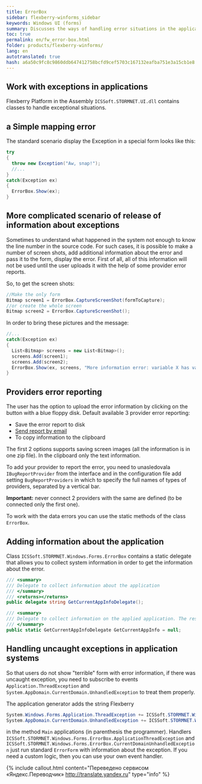 ```yaml
--- 
title: ErrorBox 
sidebar: flexberry-winforms_sidebar 
keywords: Windows UI (forms) 
summary: Discusses the ways of handling error situations in the application, shows you how to change the default behavior in the application code 
toc: true 
permalink: en/fw_error-box.html 
folder: products/flexberry-winforms/ 
lang: en 
autotranslated: true 
hash: a6a50c9fc8c9860ddb647412758bcfd9cef5703c167132eafba751e3a15cb1e8 
--- 
```


## Work with exceptions in applications 
Flexberry Platform in the Assembly `ICSSoft.STORMNET.UI.dll` contains classes to handle exceptional situations. 

## a Simple mapping error 
The standard scenario display the Exception in a special form looks like this: 

```csharp
try
{
  throw new Exception("Aw, snap!");
  //... 
}
catch(Exception ex)
{
  ErrorBox.Show(ex);
}
``` 

## More complicated scenario of release of information about exceptions 
Sometimes to understand what happened in the system not enough to know the line number in the source code. For such cases, it is possible to make a number of screen shots, add additional information about the error and pass it to the form, display the error. First of all, all of this information will not be used until the user uploads it with the help of some provider error reports. 

So, to get the screen shots: 

```csharp
//Make the only form 
Bitmap screen1 = ErrorBox.CaptureScreenShot(formToCapture);
//or create the whole screen 
Bitmap screen2 = ErrorBox.CaptureScreenShot();
``` 

In order to bring these pictures and the message: 

```csharp
//... 
catch(Exception ex)
{
  List<Bitmap> screens = new List<Bitmap>();
  screens.Add(screen1);
  screens.Add(screen2);
  ErrorBox.Show(ex, screens, "More information error: variable X has value:" + X);
}
``` 

## Providers error reporting 
The user has the option to upload the error information by clicking on the button with a blue floppy disk. Default available 3 provider error reporting: 
* Save the error report to disk 
* [Send report by email](fw_send-to-email-bug-report-provider.html) 
* To copy information to the clipboard 

The first 2 options supports saving screen images (all the information is in one zip file). In the clipboard only the text information. 


To add your provider to report the error, you need to unasledovala `IBugReportProvider` from the interface and in the configuration file add setting `BugReportProviders` in which to specify the full names of types of providers, separated by a vertical bar. 

__Important:__ never connect 2 providers with the same are defined (to be connected only the first one). 

To work with the data errors you can use the static methods of the class `ErrorBox`. 


## Adding information about the application 
Class `ICSSoft.STORMNET.Windows.Forms.ErrorBox` contains a static delegate that allows you to collect system information in order to get the information about the error. 

```csharp
/// <summary> 
/// Delegate to collect information about the application 
/// </summary> 
/// <returns></returns> 
public delegate string GetCurrentAppInfoDelegate();

/// <summary> 
/// Delegate to collect information on the applied application. The result will be prisobachit to General information about the system. 
/// </summary> 
public static GetCurrentAppInfoDelegate GetCurrentAppInfo = null;
``` 

## Handling uncaught exceptions in application systems 
So that users do not show "terrible" form with error information, if there was uncaught exception, you need to subscribe to events `Application.ThreadException` and `System.AppDomain.CurrentDomain.UnhandledException` to treat them properly.

The application generator adds the string Flexberry 

```csharp
System.Windows.Forms.Application.ThreadException += ICSSoft.STORMNET.Windows.Forms.ErrorBox.ApplicationThreadException;
System.AppDomain.CurrentDomain.UnhandledException += ICSSoft.STORMNET.Windows.Forms.ErrorBox.CurrentDomainUnhandledException;
``` 

in the method `Main` applications (in parenthesis the programmer). Handlers `ICSSoft.STORMNET.Windows.Forms.ErrorBox.ApplicationThreadException` and `ICSSoft.STORMNET.Windows.Forms.ErrorBox.CurrentDomainUnhandledException` just run standard `ErrorForm` with information about the exception. If you need a custom logic, then you can use your own event handler. 




{% include callout.html content="Переведено сервисом «Яндекс.Переводчик» <http://translate.yandex.ru>" type="info" %}